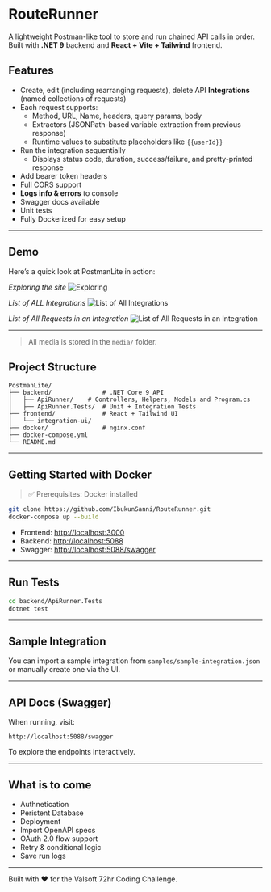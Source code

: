 ﻿# RouteRunner

A lightweight Postman-like tool to store and run chained API calls in order. Built with **.NET 9** backend and **React + Vite + Tailwind** frontend.

## Features

- Create, edit (including rearranging requests), delete API **Integrations** (named collections of requests)
- Each request supports:
  - Method, URL, Name, headers, query params, body
  - Extractors (JSONPath-based variable extraction from previous response)
  - Runtime values to substitute placeholders like `{{userId}}`
- Run the integration sequentially
  - Displays status code, duration, success/failure, and pretty-printed response
- Add bearer token headers
- Full CORS support
- **Logs info & errors** to console
- Swagger docs available
- Unit tests
- Fully Dockerized for easy setup

---
## Demo

Here’s a quick look at PostmanLite in action:

*Exploring the site*
![Exploring](media/navigation.gif)

*List of ALL Integrations*
![List of All Integrations](media/integrations_list.png)

*List of All Requests in an Integration*
![List of All Requests in an Integration](media/integrations_edit.png)

---
<!-- Add more as needed -->

> All media is stored in the `media/` folder.

## Project Structure

```
PostmanLite/
├── backend/              # .NET Core 9 API
│   ├── ApiRunner/    # Controllers, Helpers, Models and Program.cs
│   ├── ApiRunner.Tests/  # Unit + Integration Tests
├── frontend/             # React + Tailwind UI
│   └── integration-ui/
├── docker/               # nginx.conf
├── docker-compose.yml
└── README.md
```

---

## Getting Started with Docker

> ✅ Prerequisites: Docker installed

```bash
git clone https://github.com/IbukunSanni/RouteRunner.git
docker-compose up --build
```

- Frontend: [http://localhost:3000](http://localhost:3000)
- Backend: [http://localhost:5088](http://localhost:5088)
- Swagger: [http://localhost:5088/swagger](http://localhost:5088/swagger)

---

## Run Tests

```bash
cd backend/ApiRunner.Tests
dotnet test
```

---

## Sample Integration

You can import a sample integration from `samples/sample-integration.json` or manually create one via the UI.

---

## API Docs (Swagger)

When running, visit:

```
http://localhost:5088/swagger
```

To explore the endpoints interactively.

---


## What is to come

- Authnetication
- Peristent Database
- Deployment
- Import OpenAPI specs
- OAuth 2.0 flow support
- Retry & conditional logic
- Save run logs

---

Built with ❤️ for the Valsoft 72hr Coding Challenge.


